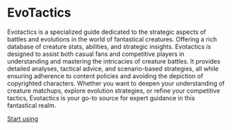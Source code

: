 # EvoTactics

Evotactics is a specialized guide dedicated to the strategic aspects of battles and evolutions in the world of fantastical creatures. Offering a rich database of creature stats, abilities, and strategic insights. Evotactics is designed to assist both casual fans and competitive players in understanding and mastering the intricacies of creature battles. It provides detailed analyses, tactical advice, and scenario-based strategies, all while ensuring adherence to content policies and avoiding the depiction of copyrighted characters. Whether you want to deepen your understanding of creature matchups, explore evolution strategies, or refine your competitive tactics, Evotactics is your go-to source for expert guidance in this fantastical realm.

[Start using](https://chat.openai.com/g/g-9IwkwL5LU)